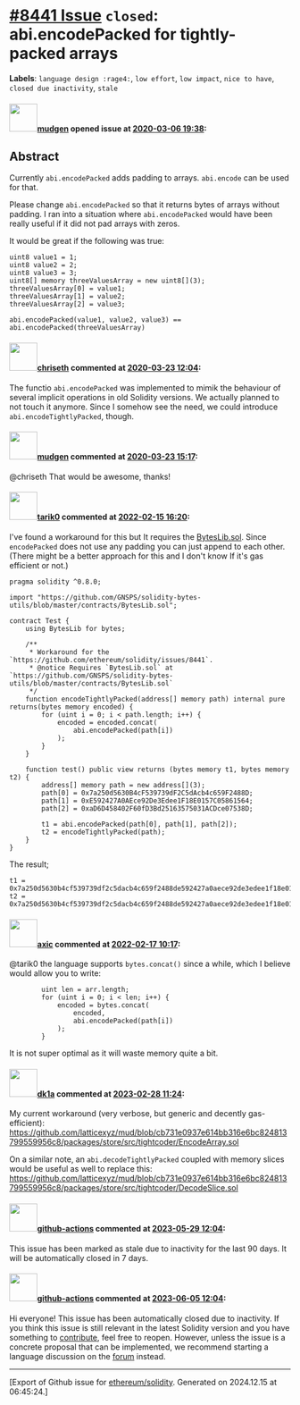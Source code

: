 # [\#8441 Issue](https://github.com/ethereum/solidity/issues/8441) `closed`: abi.encodePacked for tightly-packed arrays
**Labels**: `language design :rage4:`, `low effort`, `low impact`, `nice to have`, `closed due inactivity`, `stale`


#### <img src="https://avatars.githubusercontent.com/u/49092?u=e839203b6d7460e1a1907d4d8071a7fe351dce67&v=4" width="50">[mudgen](https://github.com/mudgen) opened issue at [2020-03-06 19:38](https://github.com/ethereum/solidity/issues/8441):

<!--## Prerequisites

- First, many thanks for taking part in the community. We really appreciate that.
- We realize there is a lot of data requested here. We ask only that you do your best to provide as much information as possible so we can better help you.
- Support questions are better asked in one of the following locations:
	- [Solidity chat](https://gitter.im/ethereum/solidity)
	- [Stack Overflow](https://ethereum.stackexchange.com/)
- Ensure the issue isn't already reported (check `feature` and `language design` labels).

*Delete the above section and the instructions in the sections below before submitting*

-->

## Abstract
Currently `abi.encodePacked` adds padding to arrays.  `abi.encode` can be used for that.

Please change `abi.encodePacked` so that it returns bytes of arrays without padding. I ran into a situation where `abi.encodePacked` would have been really useful if it did not pad arrays with zeros.

It would be great if the following was true:
```Solidity
uint8 value1 = 1;
uint8 value2 = 2;
uint8 value3 = 3;
uint8[] memory threeValuesArray = new uint8[](3);
threeValuesArray[0] = value1;
threeValuesArray[1] = value2;
threeValuesArray[2] = value3;

abi.encodePacked(value1, value2, value3) == abi.encodePacked(threeValuesArray)
``` 

<!--
Please describe by example what problem you see in the current Solidity language
and reason about it.
-->



<!--
In this section you describe how you propose to address the problem you described earlier,
including by giving one or more exemplary source code snippets for demonstration.
-->



<!--
The technical specification should describe the syntax and semantics of any new feature. The
specification should be detailed enough to allow any developer to implement the functionality.
-->



<!--
All language changes that introduce backwards incompatibilities must include a section describing
these incompatibilities and their severity.

Please describe how you propose to deal with these incompatibilities.
-->

#### <img src="https://avatars.githubusercontent.com/u/9073706?v=4" width="50">[chriseth](https://github.com/chriseth) commented at [2020-03-23 12:04](https://github.com/ethereum/solidity/issues/8441#issuecomment-602551077):

The functio `abi.encodePacked` was implemented to mimik the behaviour of several implicit operations in old Solidity versions. We actually planned to not touch it anymore. Since I somehow see the need, we could introduce `abi.encodeTightlyPacked`, though.

#### <img src="https://avatars.githubusercontent.com/u/49092?u=e839203b6d7460e1a1907d4d8071a7fe351dce67&v=4" width="50">[mudgen](https://github.com/mudgen) commented at [2020-03-23 15:17](https://github.com/ethereum/solidity/issues/8441#issuecomment-602667204):

@chriseth That would be awesome, thanks!

#### <img src="https://avatars.githubusercontent.com/u/22205836?u=39aa850b2b6693097e6ca30841609520f7e80856&v=4" width="50">[tarik0](https://github.com/tarik0) commented at [2022-02-15 16:20](https://github.com/ethereum/solidity/issues/8441#issuecomment-1040478746):

I've found a workaround for this but It requires the [BytesLib.sol](https://github.com/GNSPS/solidity-bytes-utils/blob/master/contracts/BytesLib.sol). Since `encodePacked` does not use any padding you can just append to each other. (There might be a better approach for this and I don't know If it's gas efficient or not.)

```solidity
pragma solidity ^0.8.0;

import "https://github.com/GNSPS/solidity-bytes-utils/blob/master/contracts/BytesLib.sol";

contract Test {
    using BytesLib for bytes;

    /**
     * Workaround for the `https://github.com/ethereum/solidity/issues/8441`.
     * @notice Requires `BytesLib.sol` at `https://github.com/GNSPS/solidity-bytes-utils/blob/master/contracts/BytesLib.sol`
     */ 
    function encodeTightlyPacked(address[] memory path) internal pure returns(bytes memory encoded) {
        for (uint i = 0; i < path.length; i++) {
            encoded = encoded.concat(
                abi.encodePacked(path[i])
            );
        }
    }

    function test() public view returns (bytes memory t1, bytes memory t2) {
        address[] memory path = new address[](3);
        path[0] = 0x7a250d5630B4cF539739dF2C5dAcb4c659F2488D;
        path[1] = 0xE592427A0AEce92De3Edee1F18E0157C05861564;
        path[2] = 0xaD6D458402F60fD3Bd25163575031ACDce07538D;

        t1 = abi.encodePacked(path[0], path[1], path[2]);
        t2 = encodeTightlyPacked(path);
    }
}
```

The result;

```
t1 = 0x7a250d5630b4cf539739df2c5dacb4c659f2488de592427a0aece92de3edee1f18e0157c05861564ad6d458402f60fd3bd25163575031acdce07538d
t2 = 0x7a250d5630b4cf539739df2c5dacb4c659f2488de592427a0aece92de3edee1f18e0157c05861564ad6d458402f60fd3bd25163575031acdce07538d
```

#### <img src="https://avatars.githubusercontent.com/u/20340?v=4" width="50">[axic](https://github.com/axic) commented at [2022-02-17 10:17](https://github.com/ethereum/solidity/issues/8441#issuecomment-1042788212):

@tarik0 the language supports `bytes.concat()` since a while, which I believe would allow you to write:
```solidity
        uint len = arr.length;
        for (uint i = 0; i < len; i++) {
            encoded = bytes.concat(
                encoded,
                abi.encodePacked(path[i])
            );
        }
```

It is not super optimal as it will waste memory quite a bit.

#### <img src="https://avatars.githubusercontent.com/u/62725447?u=8df6363d0452ba57879dae0d677674de19c6d855&v=4" width="50">[dk1a](https://github.com/dk1a) commented at [2023-02-28 11:24](https://github.com/ethereum/solidity/issues/8441#issuecomment-1448012287):

My current workaround (very verbose, but generic and decently gas-efficient):
https://github.com/latticexyz/mud/blob/cb731e0937e614bb316e6bc824813799559956c8/packages/store/src/tightcoder/EncodeArray.sol

On a similar note, an `abi.decodeTightlyPacked` coupled with memory slices would be useful as well to replace this:
https://github.com/latticexyz/mud/blob/cb731e0937e614bb316e6bc824813799559956c8/packages/store/src/tightcoder/DecodeSlice.sol

#### <img src="https://avatars.githubusercontent.com/in/15368?v=4" width="50">[github-actions](https://github.com/apps/github-actions) commented at [2023-05-29 12:04](https://github.com/ethereum/solidity/issues/8441#issuecomment-1567050740):

This issue has been marked as stale due to inactivity for the last 90 days.
It will be automatically closed in 7 days.

#### <img src="https://avatars.githubusercontent.com/in/15368?v=4" width="50">[github-actions](https://github.com/apps/github-actions) commented at [2023-06-05 12:04](https://github.com/ethereum/solidity/issues/8441#issuecomment-1576660848):

Hi everyone! This issue has been automatically closed due to inactivity.
If you think this issue is still relevant in the latest Solidity version and you have something to [contribute](https://docs.soliditylang.org/en/latest/contributing.html), feel free to reopen.
However, unless the issue is a concrete proposal that can be implemented, we recommend starting a language discussion on the [forum](https://forum.soliditylang.org) instead.


-------------------------------------------------------------------------------



[Export of Github issue for [ethereum/solidity](https://github.com/ethereum/solidity). Generated on 2024.12.15 at 06:45:24.]
